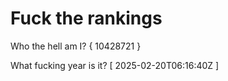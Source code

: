 # Fuck the rankings

Who the hell am I?
{ 10428721 }

What fucking year is it?
[ 2025-02-20T06:16:40Z ]
